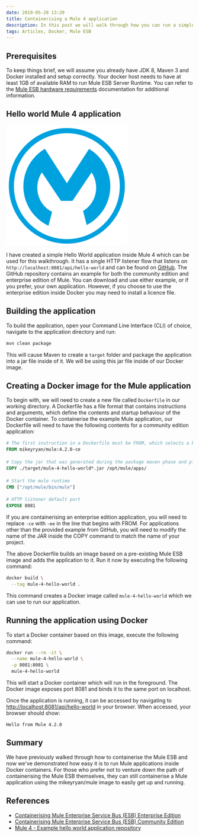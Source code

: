 ```yaml
---
date: 2019-05-28 13:29
title: Containerising a Mule 4 application
description: In this post we will walk through how you can run a simple Mule 4 application inside of a Docker container.
tags: Articles, Docker, Mule ESB
---
```


## Prerequisites
To keep things brief, we will assume you already have JDK 8, Maven 3 and Docker installed and setup correctly. Your docker host needs to have at least 1GB of available RAM to run Mule ESB Server Runtime. You can refer to the [Mule ESB hardware requirements](https://docs.mulesoft.com/mule-runtime/4.2/hardware-and-software-requirements) documentation for additional information.

## Hello world Mule 4 application

![MuleSoft logo](/images/posts/mulesoft-logo.svg)

I have created a simple Hello World application inside Mule 4 which can be used for this walkthrough. It has a single HTTP listener flow that listens on `http://localhost:8081/api/hello-world` and can be found on  [GitHub](https://github.com/Mike-Gough/mule-4-hello-world). The GitHub repository contains an example for both the community edition and enterprise edition of Mule. You can download and use either example, or if you prefer, your own application. However, if you choose to use the enterprise edition inside Docker you may need to install a licence file.

## Building the application
To build the application, open your Command Line Interface (CLI) of choice, navigate to the application directory and run:
```bash
mvn clean package
```
This will cause Maven to create a `target` folder and package the application into a jar file inside of it. We will be using this jar file inside of our Docker image.

## Creating a Docker image for the Mule application
To begin with, we will need to create a new file called `Dockerfile` in our working directory. A Dockerfile has a file format that contains instructions and arguments, which define the contents and startup behaviour of the Docker container. To containerise the example Mule application, our Dockerfile will need to have the following contents for a community edition application:
```dockerfile
# The first instruction in a Dockerfile must be FROM, which selects a base image. We are using the image I published from a previous post about containerising the Mule ESB. Change this line to your own repository if you have created your own image.
FROM mikeyryan/mule:4.2.0-ce

# Copy the jar that was generated during the package maven phase and place it in the apps folder
COPY ./target/mule-4-hello-world*.jar /opt/mule/apps/

# Start the mule runtime
CMD ["/opt/mule/bin/mule"]

# HTTP listener default port
EXPOSE 8081
```

If you are containerising an enterprise edition application, you will need to replace `-ce` with `-ee` in the line that begins with FROM. For applications other than the provided example from GitHub, you will need to modify the name of the JAR inside the COPY command to match the name of your project.

The above Dockerfile builds an image based on a pre-existing Mule ESB image and adds the application to it. Run it now by executing the following command:
```bash
docker build \
  --tag mule-4-hello-world .
```
This command creates a Docker image called `mule-4-hello-world` which we can use to run our application.

## Running the application using Docker
To start a Docker container based on this image, execute the following command:
```bash
docker run --rm -it \
  --name mule-4-hello-world \
  -p 8081:8081 \
  mule-4-hello-world
```
This will start a Docker container which will run in the foreground. The Docker image exposes port 8081 and binds it to the same port on localhost.

Once the application is running, it can be accessed by navigating to [http://localhost:8081/api/hello-world](http://localhost:8081/api/hello-world) in your browser. When accessed, your browser should show:
```plaintext
Hello from Mule 4.2.0
```

## Summary
We have previously walked through how to containerise the Mule ESB and now we've demonstrated how easy it is to run Mule applications inside Docker containers. For those who prefer not to venture down the path of containerising the Mule ESB themselves, they can still containerise a Mule application using the mikeyryan/mule image to easily get up and running.

## References
- [Containerising Mule Enterprise Service Bus (ESB) Enterprise Edition][1]
- [Containerising Mule Enterprise Service Bus (ESB) Community Edition][2]
- [Mule 4 - Example hello world application repository][3]

[1]: https://mike.gough.me/posts/docker/mule/esb/enterprise-edition "Containerising Mule Enterprise Service Bus (ESB) Enterprise Edition"
[2]: https://mike.gough.me/posts/docker/mule/esb/community-edition "Containerising Mule Enterprise Service Bus (ESB) Community Edition"
[3]: https://github.com/Mike-Gough/mule-4-hello-world "Mike-Gough/mule-4-hello-world"
